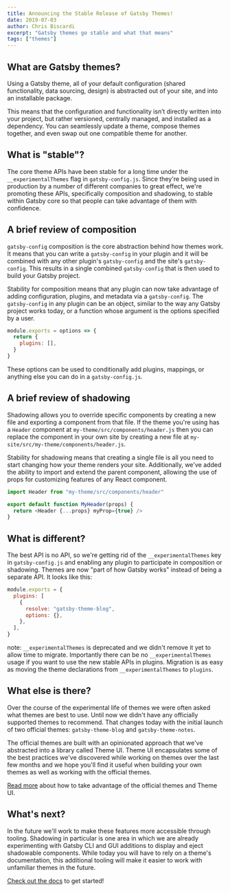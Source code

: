 ```yaml
---
title: Announcing the Stable Release of Gatsby Themes!
date: 2019-07-03
author: Chris Biscardi
excerpt: "Gatsby themes go stable and what that means"
tags: ["themes"]
---
```


## What are Gatsby themes?

Using a Gatsby theme, all of your default configuration (shared functionality, data sourcing, design) is abstracted out of your site, and into an installable package.

This means that the configuration and functionality isn’t directly written into your project, but rather versioned, centrally managed, and installed as a dependency. You can seamlessly update a theme, compose themes together, and even swap out one compatible theme for another.

## What is "stable"?

The core theme APIs have been stable for a long time under the `__experimentalThemes` flag in `gatsby-config.js`. Since they're being used in production by a number of different companies to great effect, we're promoting these APIs, specifically composition and shadowing, to stable within Gatsby core so that people can take advantage of them with confidence.

## A brief review of composition

`gatsby-config` composition is the core abstraction behind how themes work. It means that you can write a `gatsby-config` in your plugin and it will be combined with any other plugin's `gatsby-config` and the site's `gatsby-config`. This results in a single combined `gatsby-config` that is then used to build your Gatsby project.

Stability for composition means that any plugin can now take advantage of adding configuration, plugins, and metadata via a `gatsby-config`. The `gatsby-config` in any plugin can be an object, similar to the way any Gatsby project works today, or a function whose argument is the options specified by a user.

```js:title=my-plugin/gatsby-config.js
module.exports = options => {
  return {
    plugins: [],
  }
}
```

These options can be used to conditionally add plugins, mappings, or anything else you can do in a `gatsby-config.js`.

## A brief review of shadowing

Shadowing allows you to override specific components by creating a new file and exporting a component from that file. If the theme you're using has a `Header` component at `my-theme/src/components/header.js` then you can replace the component in your own site by creating a new file at `my-site/src/my-theme/components/header.js`.

Stability for shadowing means that creating a single file is all you need to start changing how your theme renders your site. Additionally, we've added the ability to import and extend the parent component, allowing the use of props for customizing features of any React component.

```jsx:title=my-site/src/my-theme/components/header.js
import Header from "my-theme/src/components/header"

export default function MyHeader(props) {
  return <Header {...props} myProp={true} />
}
```

## What is different?

The best API is no API, so we're getting rid of the `__experimentalThemes` key in `gatsby-config.js` and enabling any plugin to participate in composition or shadowing. Themes are now "part of how Gatsby works" instead of being a separate API. It looks like this:

```js
module.exports = {
  plugins: [
    {
      resolve: "gatsby-theme-blog",
      options: {},
    },
  ],
}
```

note: `__experimentalThemes` is deprecated and we didn't remove it yet to allow time to migrate. Importantly there can be no `__experimentalThemes` usage if you want to use the new stable APIs in plugins. Migration is as easy as moving the theme declarations from `__experimentalThemes` to `plugins`.

## What else is there?

Over the course of the experimental life of themes we were often asked what themes are best to use. Until now we didn't have any officially supported themes to recommend. That changes today with the initial launch of two official themes: `gatsby-theme-blog` and `gatsby-theme-notes`.

The official themes are built with an opinionated approach that we've abstracted into a library called Theme UI. Theme UI encapsulates some of the best practices we've discovered while working on themes over the last few months and we hope you'll find it useful when building your own themes as well as working with the official themes.

[Read more](/blog/2019-07-03-customizing-styles-in-gatsby-themes-with-theme-ui/) about how to take advantage of the official themes and Theme UI.

## What's next?

In the future we'll work to make these features more accessible through tooling. Shadowing in particular is one area in which we are already experimenting with Gatsby CLI and GUI additions to display and eject shadowable components. While today you will have to rely on a theme's documentation, this additional tooling will make it easier to work with unfamiliar themes in the future.

[Check out the docs](https://www.gatsbyjs.org/docs/themes/) to get started!
